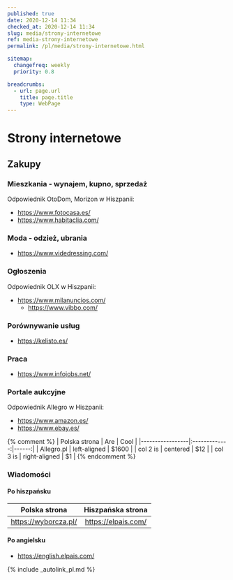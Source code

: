 ```yaml
---
published: true
date: 2020-12-14 11:34
checked_at: 2020-12-14 11:34
slug: media/strony-internetowe
ref: media-strony-internetowe
permalink: /pl/media/strony-internetowe.html

sitemap:
  changefreq: weekly
  priority: 0.8

breadcrumbs:
  - url: page.url
    title: page.title
    type: WebPage
---
```


# Strony internetowe

## Zakupy

### Mieszkania - wynajem, kupno, sprzedaż

Odpowiednik OtoDom, Morizon w Hiszpanii:


- <https://www.fotocasa.es/>
- <https://www.habitaclia.com/>

### Moda - odzież, ubrania

- <https://www.videdressing.com/>

### Ogłoszenia

Odpowiednik OLX w Hiszpanii:

- <https://www.milanuncios.com/>
  - <https://www.vibbo.com/>

### Porównywanie usług

- <https://kelisto.es/>


### Praca

- <https://www.infojobs.net/>

### Portale aukcyjne

Odpowiednik Allegro w Hiszpanii:

- <https://www.amazon.es/>
- <https://www.ebay.es/>

{% comment %}
| Polska strona   |      Are      |  Cool |
|-----------------|:-------------:|------:|
| Allegro.pl      |  left-aligned | $1600 |
| col 2 is |    centered   |   $12 |
| col 3 is | right-aligned |    $1 |
{% endcomment %}

### Wiadomości

#### Po hiszpańsku

| Polska strona          | Hiszpańska strona      |
|------------------------|:----------------------:|
| <https://wyborcza.pl/> | <https://elpais.com/>  |

#### Po angielsku

- <https://english.elpais.com/>

{% include _autolink_pl.md %}